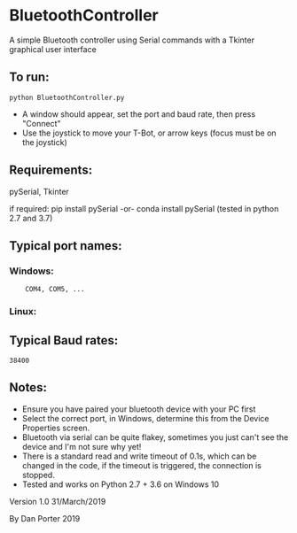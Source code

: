 # BluetoothController
A simple Bluetooth controller using Serial commands with a Tkinter graphical user interface

## To run:
```
python BluetoothController.py 
```

 - A window should appear, set the port and baud rate, then press "Connect"
 - Use the joystick to move your T-Bot, or arrow keys (focus must be on the joystick)

## Requirements:
pySerial, Tkinter

if required:
    pip install pySerial
    -or- 
    conda install pySerial (tested in python 2.7 and 3.7)

## Typical port names:
### Windows:
        COM4, COM5, ...
### Linux: 
        

## Typical Baud rates:
    38400

## Notes:
 - Ensure you have paired your bluetooth device with your PC first
 - Select the correct port, in Windows, determine this from the Device Properties screen.
 - Bluetooth via serial can be quite flakey, sometimes you just can't see the device and I'm not sure why yet!
 - There is a standard read and write timeout of 0.1s, which can be changed in the code, if the timeout is triggered, the connection is stopped.
 - Tested and works on Python 2.7 + 3.6 on Windows 10


Version 1.0     31/March/2019

By Dan Porter
2019
